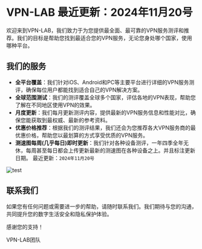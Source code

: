# VPN-LAB 最近更新：2024年11月20号

欢迎来到VPN-LAB，我们致力于为您提供最全面、最可靠的VPN服务测评和推荐。我们的目标是帮助您找到最适合您的VPN服务，无论您身处哪个国家，使用哪种平台。

## 我们的服务

- **全平台覆盖**：我们针对iOS、Android和PC等主要平台进行详细的VPN服务测评，确保每位用户都能找到适合自己的VPN解决方案。
- **全球范围测试**：我们的测评覆盖全球多个国家，评估各地的VPN表现，帮助您了解在不同地区使用VPN的效果。
- **月度更新**：我们每月更新测评内容，提供最新的VPN服务信息和性能对比，确保您能获取到最权威、最新的参考资料。
- **优惠价格推荐**：根据我们的测评结果，我们还会为您推荐各大VPN服务商的最优惠价格，帮助您以最划算的方式享受优质的VPN服务。
- **测速图每周(几乎每日)即时更新**：我们针对各种设备测评，一年四季全年无休，每周甚至每日都会上传更新最新的测速图在各种设备之上。并且标注更新日期。
最近更新：`2024年11月20号`


![test](https://wall101.github.io/assets/speed_test/vpn_performance_comparison.png)



## 联系我们

如果您有任何问题或需要进一步的帮助，请随时联系我们。我们期待与您的沟通，共同提升您的数字生活安全和隐私保护体验。

感谢您的支持！

VPN-LAB团队